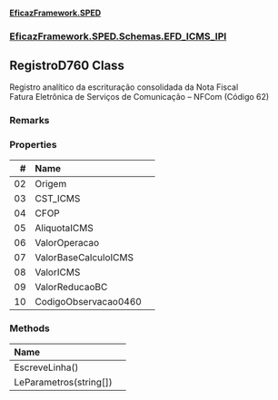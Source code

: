 #### [EficazFramework.SPED](EficazFrameworkSPED.md 'EficazFramework SPED')
### [EficazFramework.SPED.Schemas.EFD_ICMS_IPI](EficazFramework.SPED.Schemas.EFD_ICMS_IPI.md 'EficazFramework.SPED.Schemas.EFD_ICMS_IPI')

## RegistroD760 Class

Registro analítico da escrituração consolidada da Nota Fiscal    
Fatura Eletrônica de Serviços de Comunicação – NFCom (Código 62)

### Remarks
### Properties

| # | Name | |
| ---: | :--- | :--- |
| 02 | Origem |  |
| 03 | CST_ICMS |  |
| 04 | CFOP |  |
| 05 | AliquotaICMS |  |
| 06 | ValorOperacao |  |
| 07 | ValorBaseCalculoICMS |  |
| 08 | ValorICMS |  |
| 09 | ValorReducaoBC |  |
| 10 | CodigoObservacao0460 |  |
### Methods

| Name | |
| :--- | :--- |
| EscreveLinha() |  |
| LeParametros(string[]) |  |
